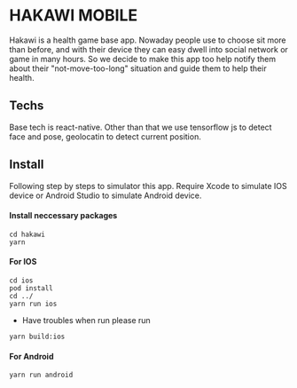 # HAKAWI MOBILE

Hakawi is a health game base app. 
Nowaday people use to choose sit more than before, and with their device they can easy dwell into social network or game in many hours.
So we decide to make this app too help notify them about their "not-move-too-long" situation and guide them to help their health.

## Techs

Base tech is react-native. Other than that we use tensorflow js to detect face and pose, geolocatin to detect current position.

## Install

Following step by steps to simulator this app.
Require Xcode to simulate IOS device or Android Studio to simulate Android device.

#### Install neccessary packages

```
cd hakawi
yarn
```

#### For IOS

```
cd ios
pod install
cd ../
yarn run ios
```

- Have troubles when run please run 
```
yarn build:ios
```

#### For Android

```
yarn run android
```
